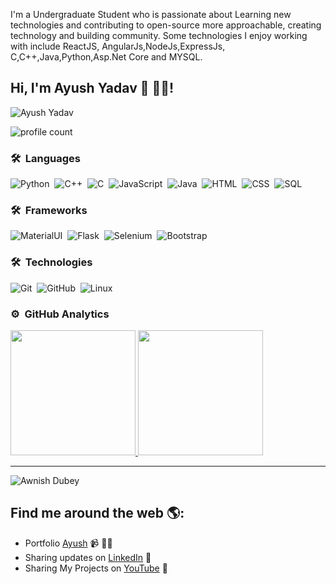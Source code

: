 

I'm a Undergraduate Student who is passionate about Learning new technologies and contributing to open-source more approachable, creating technology and building community. Some technologies I enjoy working with include ReactJS, AngularJs,NodeJs,ExpressJs, C,C++,Java,Python,Asp.Net Core and MYSQL. 


## Hi,  I'm Ayush Yadav 👋 👨‍💻!
![Ayush Yadav](https://user-images.githubusercontent.com/65528804/135793863-46dcdc7d-a326-4404-acf9-793376579c89.png)

![profile count](https://komarev.com/ghpvc/?username=DevanshKapri&color=green)&nbsp;

### 🛠 &nbsp;Languages
![Python](https://img.shields.io/badge/-Python-05122A?style=flat&logo=python)&nbsp;
![C++](https://img.shields.io/badge/-C++-05122A?style=flat&logo=C%2B%2B&logoColor=00599C)&nbsp;
![C](https://img.shields.io/badge/-C-05122A?style=flat&logo=C%2B%2B&logoColor=00599C)&nbsp;
![JavaScript](https://img.shields.io/badge/-JavaScript-05122A?style=flat&logo=javascript)&nbsp;
![Java](https://img.shields.io/badge/-Java-05122A?style=flat&logo=Java&logoColor=FFA518)&nbsp;
![HTML](https://img.shields.io/badge/-HTML-05122A?style=flat&logo=HTML5)&nbsp;
![CSS](https://img.shields.io/badge/-CSS-05122A?style=flat&logo=CSS3&logoColor=1572B6)&nbsp;
![SQL](https://img.shields.io/badge/-SQL-000?&logo=MySQL)

### 🛠 &nbsp;Frameworks
![MaterialUI](https://img.shields.io/badge/-MaterialUI-05122A?style=flat&logo=materialui)&nbsp;
![Flask](https://img.shields.io/badge/-Flask-05122A?style=flat&logo=flask)&nbsp;
![Selenium](https://img.shields.io/badge/-Selenium-000?&logo=selenium)&nbsp;
![Bootstrap](https://img.shields.io/badge/-Bootstrap-05122A?style=flat&logo=bootstrap&logoColor=563D7C)

### 🛠 &nbsp;Technologies
![Git](https://img.shields.io/badge/-Git-05122A?style=flat&logo=git)&nbsp;
![GitHub](https://img.shields.io/badge/-GitHub-05122A?style=flat&logo=github)&nbsp;
![Linux](https://img.shields.io/badge/-Linux-000?&logo=Linux)

### ⚙️ &nbsp;GitHub Analytics
<p align="left">
<a href="https://github.com/dubeyawnish">
  <img height="200em" src="https://github-readme-stats-eight-theta.vercel.app/api?username=DevanshKapri&show_icons=true&theme=tokyonight&include_all_commits=true&count_private=true"/>
  <img height="200em" src="https://github-readme-stats-eight-theta.vercel.app/api/top-langs/?username=DevanshKapri&layout=compact&langs_count=10&theme=tokyonight"/>
</a>
</p>
<hr>
<p><img align="center" src="https://github-readme-streak-stats.herokuapp.com/?user=DevanshKapri&" alt="Awnish Dubey" /></p>

## Find me around the web 🌎: 
- Portfolio <a href="https://ayushyadav2001.github.io/ayushportfolio.github.io/">Ayush</a> 📹 ✍🏾
- Sharing updates on <a href="https://www.linkedin.com/in/ayush-yadav-7a48831aa">LinkedIn</a> 💼
- Sharing My Projects on <a href="https://youtube.com/channel/UCSo8wngyTw1tVb043GdGC2A">YouTube</a> 💼
